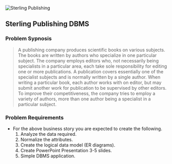 ![Sterling Publishing](https://github.com/Dumerz/sterlingBook/blob/master/img/sterling_book.png "Sterling Publishing")
## Sterling Publishing DBMS

### Problem Sypnosis

>  A publishing company produces scientific books on various subjects. The books are written by authors who specialize in one particular subject. The company employs editors who, not necessarily being specialists in a particular area, each take sole responsibility for editing one or more publications. A publication covers essentially one of the specialist subjects and is normally written by a single author. When writing a particular book, each author works with on editor, but may submit another work for publication to be supervised by other editors. To improve their competitiveness, the company tries to employ a variety of authors, more than one author being a specialist in a particular subject.

### Problem Requirements

* For the above business story you are expected to create the following.
	1. Analyze the data required.
	2. Normalize the attributes.
	3. Create the logical data model (ER diagrams). 
	4. Create PowerPoint Presentation 3-5 slides.
	5. Simple DBMS application.